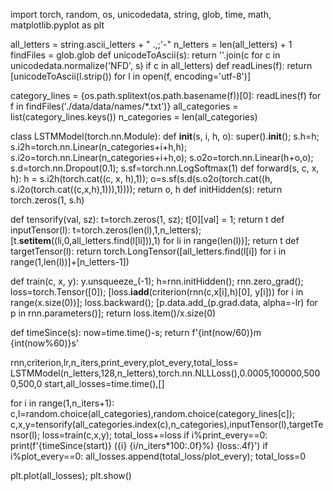 import torch, random, os, unicodedata, string, glob, time, math, matplotlib.pyplot as plt

all_letters = string.ascii_letters + " .,;'-"
n_letters = len(all_letters) + 1
findFiles = glob.glob
def unicodeToAscii(s): return ''.join(c for c in unicodedata.normalize('NFD', s) if c in all_letters)
def readLines(f): return [unicodeToAscii(l.strip()) for l in open(f, encoding='utf-8')]

category_lines = {os.path.splitext(os.path.basename(f))[0]: readLines(f) for f in findFiles('./data/data/names/*.txt')}
all_categories = list(category_lines.keys())
n_categories = len(all_categories)

class LSTMModel(torch.nn.Module):
    def __init__(s, i, h, o): super().__init__(); s.h=h; s.i2h=torch.nn.Linear(n_categories+i+h,h); s.i2o=torch.nn.Linear(n_categories+i+h,o); s.o2o=torch.nn.Linear(h+o,o); s.d=torch.nn.Dropout(0.1); s.sf=torch.nn.LogSoftmax(1)
    def forward(s, c, x, h): h = s.i2h(torch.cat((c, x, h),1)); o=s.sf(s.d(s.o2o(torch.cat((h, s.i2o(torch.cat((c,x,h),1))),1)))); return o, h
    def initHidden(s): return torch.zeros(1, s.h)

def tensorify(val, sz): t=torch.zeros(1, sz); t[0][val] = 1; return t
def inputTensor(l): t=torch.zeros(len(l),1,n_letters); [t.__setitem__((li,0,all_letters.find(l[li])),1) for li in range(len(l))]; return t
def targetTensor(l): return torch.LongTensor([all_letters.find(l[i]) for i in range(1,len(l))]+[n_letters-1])

def train(c, x, y): y.unsqueeze_(-1); h=rnn.initHidden(); rnn.zero_grad(); loss=torch.Tensor([0]); [loss.__iadd__(criterion(rnn(c,x[i],h)[0], y[i])) for i in range(x.size(0))]; loss.backward(); [p.data.add_(p.grad.data, alpha=-lr) for p in rnn.parameters()]; return loss.item()/x.size(0)

def timeSince(s): now=time.time()-s; return f'{int(now/60)}m {int(now%60)}s'

rnn,criterion,lr,n_iters,print_every,plot_every,total_loss= LSTMModel(n_letters,128,n_letters),torch.nn.NLLLoss(),0.0005,100000,5000,500,0
start,all_losses=time.time(),[]

for i in range(1,n_iters+1): c,l=random.choice(all_categories),random.choice(category_lines[c]); c,x,y=tensorify(all_categories.index(c),n_categories),inputTensor(l),targetTensor(l); loss=train(c,x,y); total_loss+=loss
    if i%print_every==0: print(f'{timeSince(start)} ({i} {i/n_iters*100:.0f}%) {loss:.4f}')
    if i%plot_every==0: all_losses.append(total_loss/plot_every); total_loss=0

plt.plot(all_losses); plt.show()
